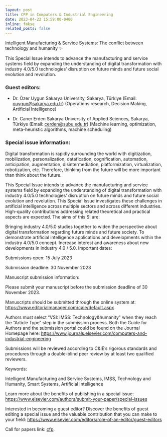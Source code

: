 ```yaml
---
layout: post
title: CFP in Computers & Industrial Engineering
date: 2023-04-22 15:59:00-0400
inline: fakse
related_posts: false
---
```


Intelligent Manufacturing & Service Systems: The conflict between technology and humanity :sparkles:

This Special Issue intends to advance the manufacturing and service systems field by expanding the understanding of digital transformation with industry 4.0/5.0 technologies’ disruption on future minds and future social evolution and revolution.

### Guest editors:

- Dr. Özer Uygun
Sakarya University, Sakarya, Türkiye (Email: ouygun@sakarya.edu.tr)
(Operations research, Decision Making, Artificial Intelligence)

- Dr. Caner Erden
Sakarya University of Applied Sciences, Sakarya, Türkiye (Email: cerden@subu.edu.tr)
(Machine learning, optimization, meta-heuristic algorithms, machine scheduling)

### Special issue information:

Digital transformation is rapidly surrounding the world with digitization, mobilization, personalization, datafication, cognification, automation, anticipation, augmentation, disintermediation, platformization, virtualization, robotization, etc. Therefore, thinking from the future will be more important than think about the future.

This Special Issue intends to advance the manufacturing and service systems field by expanding the understanding of digital transformation with industry 4.0/5.0 technologies’ disruption on future minds and future social evolution and revolution. This Special Issue investigates these challenges in artificial intelligence across multiple sectors and across different industries. High-quality contributions addressing related theoretical and practical aspects are expected. The aims of this SI are:

Bringing industry 4.0/5.0 studies together to widen the perspective about digital transformation regarding future minds and future society.
To demonstrate artificial intelligence applications and developments within the industry 4.0/5.0 concept.
Increase interest and awareness about new developments in industry 4.0 / 5.0.
Important dates:

Submissions open: 15 July 2023

Submission deadline: 30 November 2023

Manuscript submission information:

Please submit your manuscript before the submission deadline of 30 November 2023.

Manuscripts should be submitted through the online system at: https://www.editorialmanager.com/caie/default.aspx

Authors must select “VSI: IMSS: Technology&humanity" when they reach the “Article Type” step in the submission process. Both the Guide for Authors and the submission portal could be found on the Journal Homepage here: https://www.journals.elsevier.com/computers-and-industrial-engineering

Submissions will be reviewed according to C&IE’s rigorous standards and procedures through a double-blind peer review by at least two qualified reviewers.

Keywords:

Intelligent Manufacturing and Service Systems, IMSS, Technology and Humanity, Smart Systems, Artificial Intelligence

Learn more about the benefits of publishing in a special issue: https://www.elsevier.com/authors/submit-your-paper/special-issues

Interested in becoming a guest editor? Discover the benefits of guest editing a special issue and the valuable contribution that you can make to your field: https://www.elsevier.com/editors/role-of-an-editor/guest-editors


Call for papers link: [cfp](https://www.sciencedirect.com/journal/computers-and-industrial-engineering/about/call-for-papers#intelligent-manufacturing-service-systems-the-conflict-between-technology-and-humanity).

